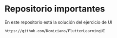 # Repositorio importantes

En este repositorio está la solución del ejercicio de UI
```
https://github.com/Domiciano/FlutterLearningUI
```
